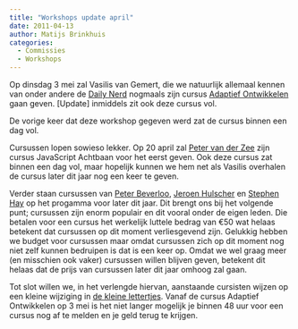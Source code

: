 ```yaml
---
title: "Workshops update april"
date: 2011-04-13
author: Matijs Brinkhuis
categories: 
  - Commissies
  - Workshops
---
```

Op dinsdag 3 mei zal Vasilis van Gemert, die we natuurlijk allemaal kennen van onder andere de [Daily Nerd](http://dailynerd.nl/) nogmaals zijn cursus [Adaptief Ontwikkelen](/workshops/adaptief-ontwikkelen-vasilis-van-gemert) gaan geven. [Update] inmiddels zit ook deze cursus vol.

De vorige keer dat deze workshop gegeven werd zat de cursus binnen een dag vol. 

Cursussen lopen sowieso lekker. Op 20 april zal [Peter van der Zee](http://qfox.nl) zijn cursus JavaScript Achtbaan voor het eerst geven. Ook deze cursus zat binnen een dag vol, maar hopelijk kunnen we hem net als Vasilis overhalen de cursus later dit jaar nog een keer te geven.

Verder staan cursussen van [Peter Beverloo](http://peter.sh), [Jeroen Hulscher](http://jeroenhulscher.nl) en [Stephen Hay](http://the-haystack.com) op het progamma voor later dit jaar. Dit brengt ons bij het volgende punt; cursussen zijn enorm populair en dit vooral onder de eigen leden. Die betalen voor een cursus het werkelijk luttele bedrag van €50 wat helaas betekent dat cursussen op dit moment verliesgevend zijn. Gelukkig hebben we budget voor cursussen maar omdat cursussen zich op dit moment nog niet zelf kunnen bedruipen is dat is een keer op. Omdat we wel graag meer (en misschien ook vaker) cursussen willen blijven geven, betekent dit helaas dat de prijs van cursussen later dit jaar omhoog zal gaan.

Tot slot willen we, in het verlengde hiervan, aanstaande cursisten wijzen op een kleine wijziging in [de kleine lettertjes](/workshops/voor-cursisten). Vanaf de cursus Adaptief Ontwikkelen op 3 mei is het niet langer mogelijk je binnen 48 uur voor een cursus nog af te melden en je geld terug te krijgen.
